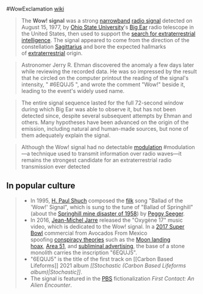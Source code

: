 #WowExclamation
[wiki](https://en.wikipedia.org/wiki/Wow!_signal "Wow! signal")
> The **Wow! signal** was a strong [narrowband](https://en.wikipedia.org/wiki/Narrowband "Narrowband") [radio signal](https://en.wikipedia.org/wiki/Radio_signal "Radio signal") detected on August 15, 1977, by [Ohio State University](https://en.wikipedia.org/wiki/Ohio_State_University "Ohio State University")'s [Big Ear](https://en.wikipedia.org/wiki/Big_Ear "Big Ear") radio telescope in the United States, then used to support the [search for extraterrestrial intelligence](https://en.wikipedia.org/wiki/Search_for_extraterrestrial_intelligence "Search for extraterrestrial intelligence"). The signal appeared to come from the direction of the constellation [Sagittarius](https://en.wikipedia.org/wiki/Sagittarius_(constellation) "Sagittarius (constellation)") and bore the expected hallmarks of [extraterrestrial](https://en.wikipedia.org/wiki/Extraterrestrial_intelligence "Extraterrestrial intelligence") origin.

>Astronomer Jerry R. Ehman discovered the anomaly a few days later while reviewing the recorded data. He was so impressed by the result that he circled on the computer printout the reading of the signal's intensity, " #6EQUJ5 ", and wrote the comment "Wow!" beside it, leading to the event's widely used name.

>The entire signal sequence lasted for the full 72-second window during which Big Ear was able to observe it, but has not been detected since, despite several subsequent attempts by Ehman and others. Many hypotheses have been advanced on the origin of the emission, including natural and human-made sources, but none of them adequately explain the signal.

>Although the Wow! signal had no detectable [modulation](https://en.wikipedia.org/wiki/Modulation "Modulation") #modulation —a technique used to transmit information over radio waves—it remains the strongest candidate for an extraterrestrial radio transmission ever detected

## In popular culture
>- In 1995, [H. Paul Shuch](https://en.wikipedia.org/wiki/H._Paul_Shuch "H. Paul Shuch") composed the [filk](https://en.wikipedia.org/wiki/Filk "Filk") song "Ballad of the 'Wow!' Signal", which is sung to the tune of "Ballad of Springhill" (about the [Springhill mine disaster of 1958](https://en.wikipedia.org/wiki/Springhill_mining_disasters#1958_bump "Springhill mining disasters")) by [Peggy Seeger](https://en.wikipedia.org/wiki/Peggy_Seeger "Peggy Seeger").
>- In 2016, [Jean-Michel Jarre](https://en.wikipedia.org/wiki/Jean-Michel_Jarre "Jean-Michel Jarre") released the "Oxygène 17" music video, which is dedicated to the Wow! signal.
> In a [2017 Super Bowl](https://en.wikipedia.org/wiki/2017_Super_Bowl "2017 Super Bowl") commercial from Avocados From Mexico spoofing [conspiracy theories](https://en.wikipedia.org/wiki/Conspiracy_theories "Conspiracy theories") such as the [Moon landing hoax](https://en.wikipedia.org/wiki/Moon_landing_conspiracy_theories "Moon landing conspiracy theories"), [Area 51](https://en.wikipedia.org/wiki/Area_51 "Area 51"), and [subliminal advertising](https://en.wikipedia.org/wiki/Subliminal_advertising "Subliminal advertising"), the base of a stone monolith carries the inscription "6EQUJ5".
>- "6EQUJ5" is the title of the first track on [[Carbon Based Lifeforms]] 2021 album _[[Stochastic (Carbon Based Lifeforms album)|Stochastic]]_.
>- The signal is featured in the [PBS](https://en.wikipedia.org/wiki/PBS "PBS") fictionalization _First Contact: An Alien Encounter_.